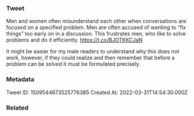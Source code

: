 ### Tweet
Men and women often misunderstand each other when conversations are focused on a specified problem.
Men are often accused of wanting to “fix things” too early on in a discussion. This frustrates men, who like to solve problems and do it efficiently. https://t.co/BJOTKKCJaN

It might be easier for my male readers to understand why this does not work, however, if they could realize and then remember that before a problem can be solved it must be formulated precisely.

### Metadata
Tweet ID: 1509544673525776385
Created At: 2022-03-31T14:54:30.000Z

### Related

